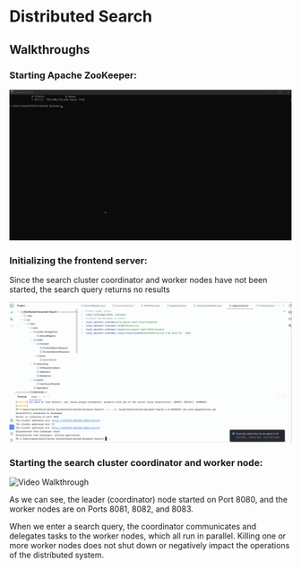 # Distributed Search

## Walkthroughs

### Starting Apache ZooKeeper:
<img src=zookeeper_walkthrough.gif title='Video Walkthrough' width='' alt='Video Walkthrough' />

### Initializing the frontend server:

Since the search cluster coordinator and worker nodes have not been started, the search query returns no results

<img src=frontend_walkthrough.gif title='Video Walkthrough' width='' alt='Video Walkthrough' />

### Starting the search cluster coordinator and worker node:

<img src=final_walkthrough.gif title='Video Walkthrough' width='' alt='Video Walkthrough' />

As we can see, the leader (coordinator) node started on Port 8080, and the worker nodes are on Ports 8081, 8082, and 8083.

When we enter a search query, the coordinator communicates and delegates tasks to the worker nodes, which all run in parallel. Killing one or more worker nodes does not shut down or negatively impact the operations of the distributed system.
